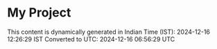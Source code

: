 # My Project

This content is dynamically generated in Indian Time (IST): 2024-12-16 12:26:29 IST
Converted to UTC: 2024-12-16 06:56:29 UTC
